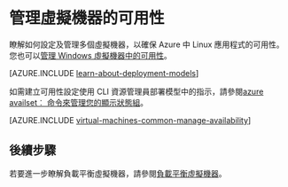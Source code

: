 <properties
    pageTitle="管理 Linux Vm 的可用性 |Microsoft Azure"
    description="瞭解如何使用多個虛擬機器，以確保 Azure 中 Linux 應用程式的可用性"
    services="virtual-machines-linux"
    documentationCenter=""
    authors="cynthn"
    manager="timlt"
    editor="tysonn"
    tags="azure-resource-manager,azure-service-management"/>

<tags
    ms.service="virtual-machines-linux"
    ms.workload="infrastructure-services"
    ms.tgt_pltfrm="vm-linux"
    ms.devlang="na"
    ms.topic="article"
    ms.date="05/25/2016"
    ms.author="cynthn"/>

# <a name="manage-the-availability-of-virtual-machines"></a>管理虛擬機器的可用性

瞭解如何設定及管理多個虛擬機器，以確保 Azure 中 Linux 應用程式的可用性。 您也可以[管理 Windows 虛擬機器中的可用性](virtual-machines-windows-manage-availability.md)。

[AZURE.INCLUDE [learn-about-deployment-models](../../includes/learn-about-deployment-models-both-include.md)]

如需建立可用性設定使用 CLI 資源管理員部署模型中的指示，請參閱[azure availset︰ 命令來管理您的顯示狀態組](../azure-cli-arm-commands.md#azure-availset-commands-to-manage-your-availability-sets)。

[AZURE.INCLUDE [virtual-machines-common-manage-availability](../../includes/virtual-machines-common-manage-availability.md)]

## <a name="next-steps"></a>後續步驟

若要進一步瞭解負載平衡虛擬機器，請參閱[負載平衡虛擬機器](virtual-machines-linux-load-balance.md)。

